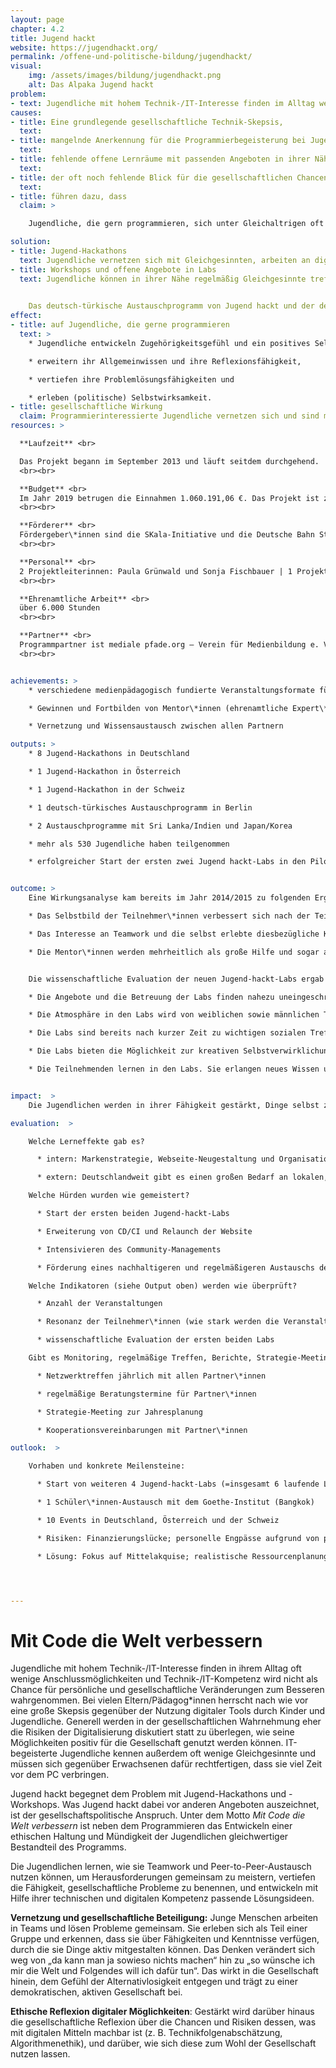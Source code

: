 ```yaml
---
layout: page
chapter: 4.2
title: Jugend hackt
website: https://jugendhackt.org/
permalink: /offene-und-politische-bildung/jugendhackt/
visual:
    img: /assets/images/bildung/jugendhackt.png
    alt: Das Alpaka Jugend hackt
problem:
- text: Jugendliche mit hohem Technik-/IT-Interesse finden im Alltag wenig Anschlussmöglichkeit.
causes:
- title: Eine grundlegende gesellschaftliche Technik-Skepsis,
  text:
- title: mangelnde Anerkennung für die Programmierbegeisterung bei Jugendlichen,
  text:
- title: fehlende offene Lernräume mit passenden Angeboten in ihrer Nähe sowie
  text:
- title: der oft noch fehlende Blick für die gesellschaftlichen Chancen der Digitalisierung
  text:
- title: führen dazu, dass
  claim: >

    Jugendliche, die gern programmieren, sich unter Gleichaltrigen oft isoliert fühlen, wenig Anschlussmöglichkeiten in ihrer Umgebung haben und seitens der Erwachsenen viel Skepsis und Kritik erleben.

solution:
- title: Jugend-Hackathons
  text: Jugendliche vernetzen sich mit Gleichgesinnten, arbeiten an digitalen Projekten und setzen sich gleichzeitig mit deren gesellschaftlichen und ethischen Implikationen auseinander.
- title: Workshops und offene Angebote in Labs
  text: Jugendliche können in ihrer Nähe regelmäßig Gleichgesinnte treffen, neue Fähigkeiten erlernen und ausprobieren und gemeinsam an eigenen Projekten arbeiten.

  
    Das deutsch-türkische Austauschprogramm von Jugend hackt und der deutsch-türkischen Jugendbrücke _re:coded_ ermöglicht Schüler\*innen aus Deutschland und der Türkei, die Berliner Open-Source- und Civic-Tech-Szene kennenzulernen und am Berliner Jugend-Hackathon teilzunehmen.
effect:
- title: auf Jugendliche, die gerne programmieren
  text: >
    * Jugendliche entwickeln Zugehörigkeitsgefühl und ein positives Selbstbild,

    * erweitern ihr Allgemeinwissen und ihre Reflexionsfähigkeit,

    * vertiefen ihre Problemlösungsfähigkeiten und

    * erleben (politische) Selbstwirksamkeit.
- title: gesellschaftliche Wirkung
  claim: Programmierinteressierte Jugendliche vernetzen sich und sind motiviert, sich gesellschaftlich zu engagieren. Es entsteht mehr Beteiligung in Form von digitalem Ehrenamt sowie eine breitere Reflexion über ethische Fragen der Digitalisierung.
resources: >

  **Laufzeit** <br>

  Das Projekt begann im September 2013 und läuft seitdem durchgehend.
  <br><br>

  **Budget** <br>
  Im Jahr 2019 betrugen die Einnahmen 1.060.191,06 €. Das Projekt ist zu 100% finanziert.
  <br><br>

  **Förderer** <br>
  Fördergeber\*innen sind die SKala-Initiative und die Deutsche Bahn Stiftung. Zusätzliche Einnahmequellen sind Sponsorings und Spenden von Unternehmen sowie Spenden von Privatpersonen.
  <br><br>

  **Personal** <br>
  2 Projektleiterinnen: Paula Grünwald und Sonja Fischbauer | 1 Projektmanagerin Koordination Events: Saadya Windauer | 1 Community Manager: Philip Steffan | 1 Design-Lead: Nadine Stammen | 1 Tech-Lead: Lisa Passing |  2 studentische Mitarbeiter\*innen: Cin Pietschmann, Leonard Wolf | 1 Bundesfreiwilligendienstleistender: Sebastian Schröder/Jakob Schiek
  <br><br>

  **Ehrenamtliche Arbeit** <br>
  über 6.000 Stunden
  <br><br>

  **Partner** <br>
  Programmpartner ist mediale pfade.org – Verein für Medienbildung e. V. Außerdem gibt es viele weitere lokale Partnerorganisationen.
  <br><br>


achievements: >
    * verschiedene medienpädagogisch fundierte Veranstaltungsformate für Jugendliche

    * Gewinnen und Fortbilden von Mentor\*innen (ehrenamtliche Expert\*innen)

    * Vernetzung und Wissensaustausch zwischen allen Partnern

outputs: >
    * 8 Jugend-Hackathons in Deutschland

    * 1 Jugend-Hackathon in Österreich

    * 1 Jugend-Hackathon in der Schweiz

    * 1 deutsch-türkisches Austauschprogramm in Berlin

    * 2 Austauschprogramme mit Sri Lanka/Indien und Japan/Korea

    * mehr als 530 Jugendliche haben teilgenommen

    * erfolgreicher Start der ersten zwei Jugend hackt-Labs in den Pilotregionen


outcome: >
    Eine Wirkungsanalyse kam bereits im Jahr 2014/2015 zu folgenden Ergebnissen:

    * Das Selbstbild der Teilnehmer\*innen verbessert sich nach der Teilnahme an Jugend hackt.

    * Das Interesse an Teamwork und die selbst erlebte diesbezügliche Kompetenz erhöht sich.

    * Die Mentor\*innen werden mehrheitlich als große Hilfe und sogar als Vorbilder angesehen.


    Die wissenschaftliche Evaluation der neuen Jugend-hackt-Labs ergab Ende 2019:

    * Die Angebote und die Betreuung der Labs finden nahezu uneingeschränkten Zuspruch bei den Teilnehmenden.

    * Die Atmosphäre in den Labs wird von weiblichen sowie männlichen Teilnehmenden als offen und freundlich empfunden.

    * Die Labs sind bereits nach kurzer Zeit zu wichtigen sozialen Treffpunkten der Teilnehmenden geworden. Es sind Orte, an denen sie andere Jugendliche kennenlernen, sich mit neuen Freund*innen treffen und sich austauschen.

    * Die Labs bieten die Möglichkeit zur kreativen Selbstverwirklichung. Die Teilnehmenden bringen sich aktiv in die Labs ein, sie verwirklichen eigene Projekte, teilweise gemeinsam mit anderen Teilnehmenden, mit denen sie auch außerhalb der Labs weiterarbeiten.

    * Die Teilnehmenden lernen in den Labs. Sie erlangen neues Wissen und neue Fähigkeiten und wenden diese auch an.


impact:  >
    Die Jugendlichen werden in ihrer Fähigkeit gestärkt, Dinge selbst zu gestalten und ihr technisches Knowhow mit gesellschaftspolitischem Gestaltungswillen zu verknüpfen. Dabei können sie ihr Selbst- und Weltbild weiterentwickeln und diese neuen Perspektiven in ihren Alltag übertragen. Dies wirkt sich auf ihre Interaktion sowohl mit Gleichaltrigen als auch mit Erwachsenen aus. Langfristig wirken diese Erfahrungen und Erkenntnisse der Politikverdrossenheit entgegen und führen zu einer reflektierteren und gleichzeitig positiveren Diskussion um unsere digitalen Möglichkeiten. Es entstehen Anstöße und Motivation zur Mitgestaltung des eigenen Umfelds und damit letztlich unserer Gesellschaft.

evaluation:  >

    Welche Lerneffekte gab es?

      * intern: Markenstrategie, Webseite-Neugestaltung und Organisationsentwicklung gehen Hand in Hand und sind ein Prozess, der Zeit braucht

      * extern: Deutschlandweit gibt es einen großen Bedarf an lokalen, niederschwelligen Tech-Angeboten für Jugendliche; bei unserer Ausschreibung für unsere zwei ersten Labs erhielten wir über 30 qualitativ hochwertige Bewerbungen aus ganz Deutschland.

    Welche Hürden wurden wie gemeistert?

      * Start der ersten beiden Jugend-hackt-Labs

      * Erweiterung von CD/CI und Relaunch der Website

      * Intensivieren des Community-Managements

      * Förderung eines nachhaltigeren und regelmäßigeren Austauschs der Zielgruppe

    Welche Indikatoren (siehe Output oben) werden wie überprüft?

      * Anzahl der Veranstaltungen

      * Resonanz der Teilnehmer\*innen (wie stark werden die Veranstaltungen nachgefragt, Feedback-Fragebogen)

      * wissenschaftliche Evaluation der ersten beiden Labs

    Gibt es Monitoring, regelmäßige Treffen, Berichte, Strategie-Meetings, Schulungen, Zielvereinbarungen?

      * Netzwerktreffen jährlich mit allen Partner\*innen

      * regelmäßige Beratungstermine für Partner\*innen

      * Strategie-Meeting zur Jahresplanung

      * Kooperationsvereinbarungen mit Partner\*innen

outlook:  >

    Vorhaben und konkrete Meilensteine:

      * Start von weiteren 4 Jugend-hackt-Labs (=insgesamt 6 laufende Labs)

      * 1 Schüler\*innen-Austausch mit dem Goethe-Institut (Bangkok)

      * 10 Events in Deutschland, Österreich und der Schweiz

      * Risiken: Finanzierungslücke; personelle Engpässe aufgrund von personellen Wechsel

      * Lösung: Fokus auf Mittelakquise; realistische Ressourcenplanung; Fokus auf Dokumentation der Arbeitsprozesse und Übergaben




---
```



# Mit Code die Welt verbessern

Jugendliche mit hohem Technik-/IT-Interesse finden in ihrem Alltag oft wenige Anschlussmöglichkeiten und Technik-/IT-Kompetenz wird nicht als Chance für persönliche und gesellschaftliche Veränderungen zum Besseren wahrgenommen. Bei vielen Eltern/Pädagog\*innen herrscht nach wie vor eine große Skepsis gegenüber der Nutzung digitaler Tools durch Kinder und Jugendliche. Generell werden in der gesellschaftlichen Wahrnehmung eher die Risiken der Digitalisierung diskutiert statt zu überlegen, wie seine Möglichkeiten positiv für die Gesellschaft genutzt werden können. IT-begeisterte Jugendliche kennen außerdem oft wenige Gleichgesinnte und müssen sich gegenüber Erwachsenen dafür rechtfertigen, dass sie viel Zeit vor dem PC verbringen.

Jugend hackt begegnet dem Problem mit Jugend-Hackathons und -Workshops. Was Jugend hackt dabei vor anderen Angeboten auszeichnet, ist der gesellschaftspolitische Anspruch. Unter dem Motto _Mit Code die Welt verbessern_ ist neben dem Programmieren das Entwickeln einer ethischen Haltung und Mündigkeit der Jugendlichen gleichwertiger Bestandteil des Programms.

Die Jugendlichen lernen, wie sie Teamwork und Peer-to-Peer-Austausch nutzen können, um Herausforderungen gemeinsam zu meistern, vertiefen die Fähigkeit, gesellschaftliche Probleme zu benennen, und entwickeln mit Hilfe ihrer technischen und digitalen Kompetenz passende Lösungsideen.

**Vernetzung und gesellschaftliche Beteiligung:** Junge Menschen arbeiten in Teams und lösen Probleme gemeinsam. Sie erleben sich als Teil einer Gruppe und erkennen, dass sie über Fähigkeiten und Kenntnisse verfügen, durch die sie Dinge aktiv mitgestalten können. Das Denken verändert sich weg von „da kann man ja sowieso nichts machen“ hin zu „so wünsche ich mir die Welt und Folgendes will ich dafür tun“. Das wirkt in die Gesellschaft hinein, dem Gefühl der Alternativlosigkeit entgegen und trägt zu einer demokratischen, aktiven Gesellschaft bei.

**Ethische Reflexion digitaler Möglichkeiten**: Gestärkt wird darüber hinaus die gesellschaftliche Reflexion über die Chancen und Risiken dessen, was mit digitalen Mitteln machbar ist (z. B. Technikfolgenabschätzung, Algorithmenethik), und darüber, wie sich diese zum Wohl der Gesellschaft nutzen lassen.
